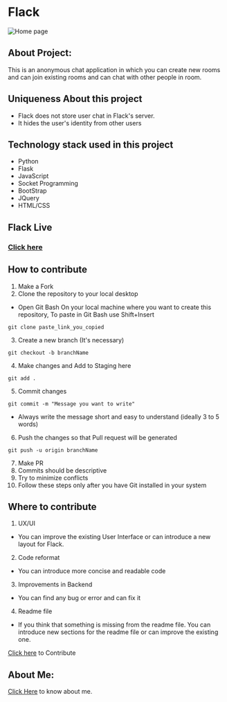 # Flack


![Home page](static/home_page.png)


## About Project:
This is an anonymous chat application in which you can create new rooms and can join existing rooms and can chat with other people in room.
## Uniqueness About this project
* Flack does not store user chat in Flack's server.
* It hides the user's identity from other users


## Technology stack used in this project
* Python
* Flask
* JavaScript
* Socket Programming
* BootStrap
* JQuery
* HTML/CSS

## Flack Live
### [Click here]( https://flack-web-app.herokuapp.com/) 

## How to contribute
 1. Make a Fork
 2. Clone the repository to your local desktop
 * Open Git Bash On your local machine where you want to create this repository, To paste in Git Bash use Shift+Insert
 ```
 git clone paste_link_you_copied
 ```
 3. Create a new branch (It's necessary)
 ```
 git checkout -b branchName
 ```
 4. Make changes and Add to Staging here
 ```
 git add .
 ```
 5. Commit changes
 ```
 git commit -m "Message you want to write"
 ```
 * Always write the message short and easy to understand (ideally 3 to 5 words)
 6. Push the changes so that Pull request will be generated
 ```
 git push -u origin branchName
 ```
 7. Make PR
 8. Commits should be descriptive
 9. Try to minimize conflicts
 10. Follow these steps only after you have Git installed in your system

## Where to contribute
 1. UX/UI
  * You can improve the existing User Interface or can introduce a new layout for Flack.
 2. Code reformat
  * You can introduce more concise and readable code 
 3. Improvements in Backend
  * You can find any bug or error and can fix it
 4. Readme file
  * If you think that something is missing from the readme file. You can introduce new sections for the readme file or can improve the existing one. 


[Click here](https://github.com/HemendraKhatik/FlackApp) to Contribute 

## About Me:

[Click Here](https://hemendrakhatik.github.io/Portfolio/) to know about me.



